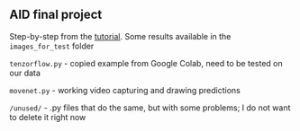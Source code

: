 ## AID final project

Step-by-step from the [tutorial](https://www.tensorflow.org/lite/tutorials/pose_classification). Some results available in the `images_for_test` folder

`tenzorflow.py` - copied example from Google Colab, need to be tested on our data

`movenet.py` - working video capturing and drawing predictions

`/unused/` - .py files that do the same, but with some problems; I do not want to delete it right now
